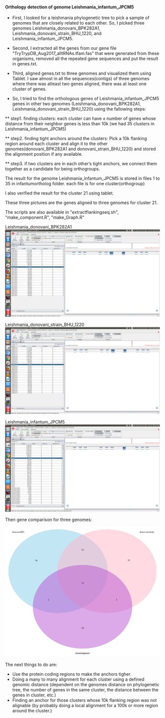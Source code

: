 #### Orthology detection of genome Leishmania_infantum_JPCM5

- First, I looked for a leishmania phylogenetic tree to pick a sample of genomes that are closely related to each other. 
So, I picked three genomes Leishmania_donovani_BPK282A1, Leishmania_donovani_strain_BHU_1220, and Leishmania_infantum_JPCM5.

- Second, I extracted all the genes from our gene file "TryTrypDB_Aug2017_alltRNAs.tfam.fas" that were generated from these organisms, removed all the repeated gene sequences and put the result in genes.txt.

- Third, aligned genes.txt to three genomes and visualized them using Tablet. I saw almost in all the sequences(contigs) of three genomes where there was atleast two genes aligned, there was at least one cluster of genes.

- So, I tried to find the orthologous genes of Leishmania_infantum_JPCM5 genes in other two genomes (Leishmania_donovani_BPK282A1, Leishmania_donovani_strain_BHU_1220) using the fallowing steps:

** step1. finding clusters: each cluster can have x number of genes whose distance from their neighbor genes is less than 10k (we had 35 clusters in Leishmania_infantum_JPCM5)

** step2. finding tight anchors around the clusters: Pick a 10k flanking region around each cluster and align it to the other genomes(donovani_BPK282A1 and donovani_strain_BHU_1220) and stored the alignment position if any available. 

** step3. if two clusters are in each other’s tight anchors, we connect them together as a candidate for being orthogroups.


The result for the genome Leishmania_infantum_JPCM5 is stored in files 1 to 35 in infantumortholog folder. each file is for one cluster(orthogroup)

I also verified the result for the cluster 21 using tablet. 

These three pictures are the genes aligned to three genomes for cluster 21.

The scripts are also available in "extractflankingseq.sh", "make_component.R", "make_Graph.R"

Leishmania_donovani_BPK282A1
![alt text](https://github.com/fhadinezhadUC/leshmania/blob/master/reportmay18/figures/se21donovi_BP2.png)

Leishmania_donovani_strain_BHU_1220
![alt text](https://github.com/fhadinezhadUC/leshmania/blob/master/reportmay18/figures/set21donovi_strain.png)

Leishmania_infantum_JPCM5
![alt text](https://github.com/fhadinezhadUC/leshmania/blob/master/reportmay18/figures/set21infantum.png)

Then gene comparison for three genomes:

![alt text](https://github.com/fhadinezhadUC/leshmania/blob/master/reportmay18/figures/GeneComparisonvanDiagram.jpeg)

The next things to do are:

- Use the protein coding regions to make the anchors tigher.
- Doing a many to many alignment for each cluster  using a defined genomic distance (dependent on the genomes distance on phylogenetic tree, the number of genes in the same cluster, the distance between the genes in cluster, etc.)
- Finding an anchor for those clusters whose 10k flanking region was not alignable (by probably doing a local alignment for a 100k or more region around the cluster.) 
